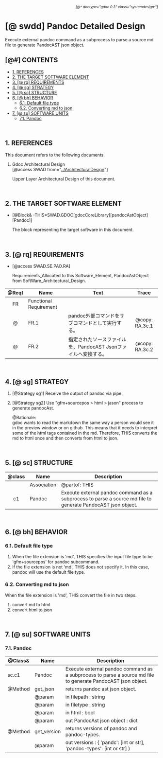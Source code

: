 *<div align=right><small>
[@^ doctype="gdoc 0.3" class="systemdesign:"]
</small></div>*

# [@ swdd] Pandoc Detailed Design

Execute external pandoc command as a subprocess to parse a source md file to generate PandocAST json object.

## \[@#\] CONTENTS<!-- omit in toc -->

- [1. REFERENCES](#1-references)
- [2. THE TARGET SOFTWARE ELEMENT](#2-the-target-software-element)
- [3. [@ rq] REQUIREMENTS](#3--rq-requirements)
- [4. [@ sg] STRATEGY](#4--sg-strategy)
- [5. [@ sc] STRUCTURE](#5--sc-structure)
- [6. [@ bh] BEHAVIOR](#6--bh-behavior)
  - [6.1. Default file type](#61-default-file-type)
  - [6.2. Converting md to json](#62-converting-md-to-json)
- [7. [@ su] SOFTWARE UNITS](#7--su-software-units)
  - [7.1. Pandoc](#71-pandoc)

<br>

## 1. REFERENCES

This document refers to the following documents.

1. Gdoc Architectural Design  \
   [@access SWAD from="[../ArchitecturalDesign](../ArchitecturalDesign.md)"]

   Upper Layer Architectural Design of this document.

<br>

## 2. THE TARGET SOFTWARE ELEMENT

- [@Block& -THIS=SWAD.GDOC[gdocCoreLibrary][pandocAstObject][Pandoc]]

  The block representing the target software in this document.

<br>

## 3. [@ rq] REQUIREMENTS

- [@access SWAD.SE.PAO.RA]

  Requirements_Allocated to this Software_Element, PandocAstObject from SoftWare_Architectural_Design.

| @Reqt | Name | Text | Trace |
| :---: | ---- | ---- | :---: |
| FR    | Functional Requirement |
| @     | FR.1  | pandoc外部コマンドをサブコマンドとして実行する。 | @copy: RA.3c.1
| @     | FR.2  | 指定されたソースファイルを、PandocAST Jsonファイルへ変換する。 | @copy: RA.3c.2

<br>

## 4. [@ sg] STRATEGY

1. [@Strategy sg1] Receive the output of pandoc via pipe.

2. [@Strategy sg2] Use "gfm+sourcepos > html > jason" process to generate pandocAst.

   @Rationale: \
   gdoc wants to read the markdown the same way a person would see it in the preview window or on github.
   This means that it needs to interpret some of the html tags contained in the md.
   Therefore, THIS converts the md to html once and then converts from html to json.

<br>

## 5. [@ sc] STRUCTURE

| @class | Name | Description |
| :----: | ---- | ----------- |
|        | Association | @partof: THIS
| c1     | Pandoc      | Execute external pandoc command as a subprocess to parse a source md file to generate PandocAST json object.

<br>

## 6. [@ bh] BEHAVIOR

### 6.1. Default file type

1. When the file extension is 'md', THIS specifies the input file type to be 'gfm+sourcepos' for pandoc subcommand.
2. If the file extension is not 'md', THIS does not specify it.
   In this case, pandoc will use the default file type.

### 6.2. Converting md to json

When the file extension is 'md', THIS convert the file in two steps.

1. convert md to html
2. convert html to json

<br>

## 7. [@ su] SOFTWARE UNITS

### 7.1. Pandoc

| @Class& | Name | Description |
| ------- | ---- | ----------- |
| sc.c1   | Pandoc      | Execute external pandoc command as a subprocess to parse a source md file to generate PandocAST json object.
| @Method | get_json    | returns pandoc ast json object.
|         | @param      | in filepath : string
|         | @param      | in filetype : string
|         | @param      | in html : bool
|         | @param      | out PandocAst json object : dict
| @Method | get_version | returns versions of pandoc and pandoc-types.
|         | @param      | out versions : { 'pandc': [int or str], 'pandoc-types': [int or str] )
